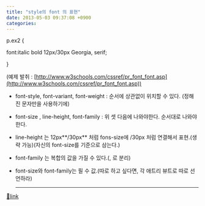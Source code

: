 ```yaml
---
title: "style의 font 의 표현"
date: 2013-05-03 09:37:08 +0900
categories: 
---
```

  

p.ex2 {

font:italic bold 12px/30px Georgia, serif;

}



  


(예제 발취 : [http://www.w3schools.com/cssref/pr_font_font.asp](http://www.w3schools.com/cssref/pr_font_font.asp))

  


- font-style, font-variant, font-weight : 순서에 상관없이 위치할 수 있다. (정해진 문자만을 사용하기에)
- font-size , line-height, font-family : 위 셋 다음에 나와야한다. 순서대로 나와야한다.
- line-height 는 12px**/30px** 처럼 fons-size에 /30px 처럼 연결해서 표현.(생략 가능)(자신의 font-size를 기준으로 삼는다.)
- font-family 는 복합의 값을 가질 수 있다.(, 로 분리)
- font-size와 font-family는 필 수 값.(따로 하고 싶다면, 각 애트리 뷰트로 따로 선언하라)




  ***
[🔗link](http://www.mins01.com/mh/tech/read/829)